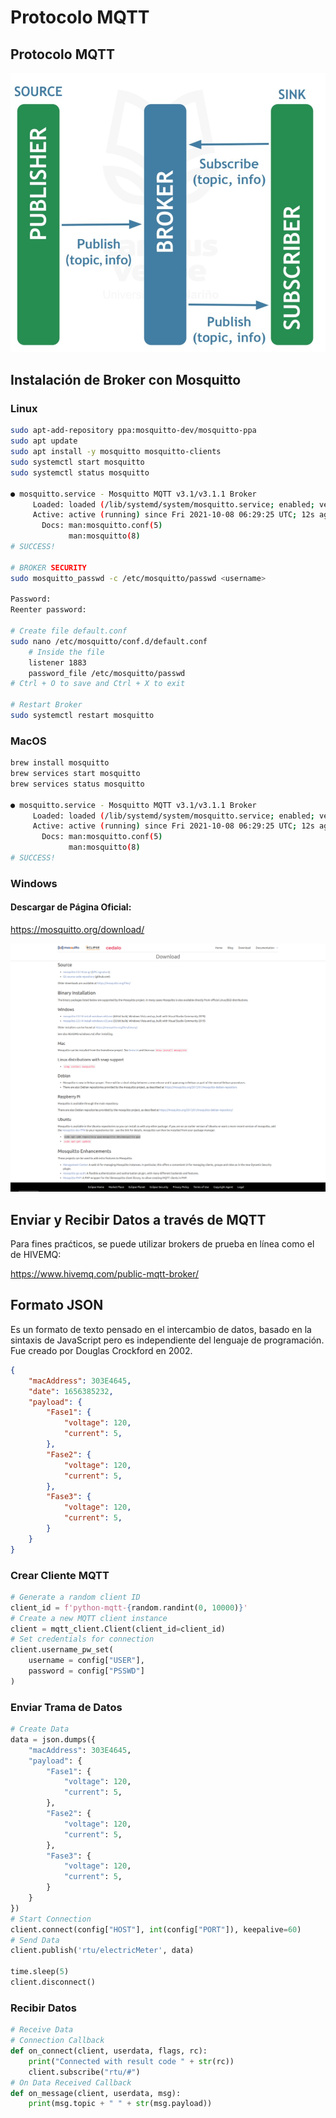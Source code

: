# Protocolo MQTT

## Protocolo MQTT
![alt text](../images/mqtt.png)

## Instalación de Broker con Mosquitto

### Linux
```bash
sudo apt-add-repository ppa:mosquitto-dev/mosquitto-ppa
sudo apt update
sudo apt install -y mosquitto mosquitto-clients
sudo systemctl start mosquitto
sudo systemctl status mosquitto

● mosquitto.service - Mosquitto MQTT v3.1/v3.1.1 Broker
     Loaded: loaded (/lib/systemd/system/mosquitto.service; enabled; vendor pr>
     Active: active (running) since Fri 2021-10-08 06:29:25 UTC; 12s ago
       Docs: man:mosquitto.conf(5)
             man:mosquitto(8)
# SUCCESS!

# BROKER SECURITY
sudo mosquitto_passwd -c /etc/mosquitto/passwd <username>

Password:
Reenter password:

# Create file default.conf
sudo nano /etc/mosquitto/conf.d/default.conf
    # Inside the file
    listener 1883
    password_file /etc/mosquitto/passwd
# Ctrl + O to save and Ctrl + X to exit

# Restart Broker
sudo systemctl restart mosquitto
```

### MacOS
```bash
brew install mosquitto
brew services start mosquitto
brew services status mosquitto

● mosquitto.service - Mosquitto MQTT v3.1/v3.1.1 Broker
     Loaded: loaded (/lib/systemd/system/mosquitto.service; enabled; vendor pr>
     Active: active (running) since Fri 2021-10-08 06:29:25 UTC; 12s ago
       Docs: man:mosquitto.conf(5)
             man:mosquitto(8)
# SUCCESS!
```

### Windows

#### Descargar de Página Oficial:

https://mosquitto.org/download/

![alt text](../images/download-mosquitto.png)

## Enviar y Recibir Datos a través de MQTT

Para fines praćticos, se puede utilizar brokers de prueba en línea como el de HIVEMQ:

https://www.hivemq.com/public-mqtt-broker/

## Formato JSON
Es un formato de texto pensado en el intercambio de datos, basado en la sintaxis de JavaScript pero es independiente del lenguaje de programación. Fue creado por Douglas Crockford en 2002.

```json
{
    "macAddress": 303E4645,
    "date": 1656385232,
    "payload": {
        "Fase1": {
            "voltage": 120,
            "current": 5,
        },
        "Fase2": {
            "voltage": 120,
            "current": 5,
        },
        "Fase3": {
            "voltage": 120,
            "current": 5,
        }
    }    
}
```

### Crear Cliente MQTT

```python
# Generate a random client ID
client_id = f'python-mqtt-{random.randint(0, 10000)}'
# Create a new MQTT client instance
client = mqtt_client.Client(client_id=client_id)
# Set credentials for connection
client.username_pw_set(
    username = config["USER"],
    password = config["PSSWD"]
)
```

### Enviar Trama de Datos
```python
# Create Data
data = json.dumps({
    "macAddress": 303E4645,
    "payload": {
        "Fase1": {
            "voltage": 120,
            "current": 5,
        },
        "Fase2": {
            "voltage": 120,
            "current": 5,
        },
        "Fase3": {
            "voltage": 120,
            "current": 5,
        }
    } 
})
# Start Connection
client.connect(config["HOST"], int(config["PORT"]), keepalive=60)
# Send Data
client.publish('rtu/electricMeter', data)

time.sleep(5)
client.disconnect()
```

### Recibir Datos
```python
# Receive Data
# Connection Callback
def on_connect(client, userdata, flags, rc):
    print("Connected with result code " + str(rc))
    client.subscribe("rtu/#")
# On Data Received Callback
def on_message(client, userdata, msg):
    print(msg.topic + " " + str(msg.payload))
```